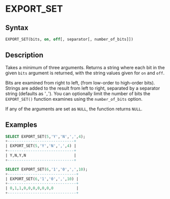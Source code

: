 # EXPORT_SET

## Syntax

```sql
EXPORT_SET(bits, on, off[, separator[, number_of_bits]])
```

## Description

Takes a minimum of three arguments.  Returns a string where each bit in the given `bits` argument is returned, with the string values given for `on` and `off`.

Bits are examined from right to left, (from low-order to high-order bits).  Strings are added to the result from left to right, separated by a separator string (defaults as '`,`').  You can optionally limit the number of bits the `EXPORT_SET()` function examines using the `number_of_bits` option.

If any of the arguments are set as `NULL`, the function returns `NULL`.

## Examples

```sql
SELECT EXPORT_SET(5,'Y','N',',',4);
+-----------------------------+
| EXPORT_SET(5,'Y','N',',',4) |
+-----------------------------+
| Y,N,Y,N                     |
+-----------------------------+

SELECT EXPORT_SET(6,'1','0',',',10);
+------------------------------+
| EXPORT_SET(6,'1','0',',',10) |
+------------------------------+
| 0,1,1,0,0,0,0,0,0,0          |
+------------------------------+
```